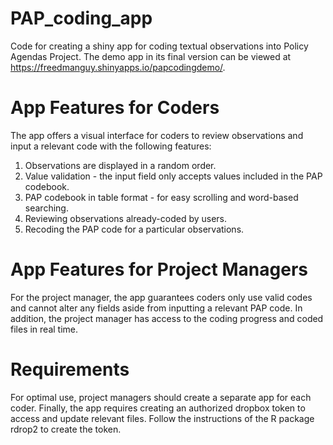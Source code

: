 # PAP_coding_app
Code for creating a shiny app for coding textual observations into Policy Agendas Project.
The demo app in its final version can be viewed at https://freedmanguy.shinyapps.io/papcodingdemo/.

# App Features for Coders
The app offers a visual interface for coders to review observations and input a relevant code with the following features:
1. Observations are displayed in a random order.
2. Value validation - the input field only accepts values included in the PAP codebook.
3. PAP codebook in table format - for easy scrolling and word-based searching. 
4. Reviewing observations already-coded by users.
5. Recoding the PAP code for a particular observations.

# App Features for Project Managers
For the project manager, the app guarantees coders only use valid codes and cannot alter any fields aside from inputting a relevant PAP code. In addition, the project manager has access to the coding progress and coded files in real time.

# Requirements
For optimal use, project managers should create a separate app for each coder.
Finally, the app requires creating an authorized dropbox token to access and update relevant files. Follow the instructions of the R package rdrop2 to create the token.
